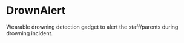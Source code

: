 # DrownAlert
Wearable drowning detection gadget to alert the staff/parents during drowning incident.
